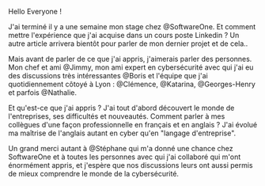 Hello Everyone ! 

J'ai terminé il y a une semaine mon stage chez @SoftwareOne. Et comment mettre l'expérience que j'ai acquise dans un cours poste Linkedin ? Un autre article arrivera bientôt pour parler de mon dernier projet et de cela..

Mais avant de parler de ce que j'ai appris, j'aimerais parler des personnes. Mon chef et ami @Jimmy, mon ami expert en cybersécurité avec qui j'ai eu des discussions très intéressantes @Boris et l'équipe que j'ai quotidiennement côtoyé à Lyon : @Clémence, @Katarina, @Georges-Henry et parfois @Nathalie.

Et qu'est-ce que j'ai appris ? J'ai tout d'abord découvert le monde de l'entreprises, ses difficultés et nouveautés. Comment parler à mes collègues d'une façon professionnelle en français et en anglais ? J'ai évolué ma maîtrise de l'anglais autant en cyber qu'en "langage d'entreprise".

Un grand merci autant à @Stéphane qui m'a donné une chance chez SoftwareOne et à toutes les personnes avec qui j'ai collaboré qui m'ont énormément appris, et j'espère que nos discussions leurs ont aussi permis de mieux comprendre le monde de la cybersécurité.